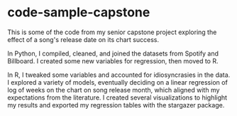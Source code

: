 # code-sample-capstone
This is some of the code from my senior capstone project exploring the effect of a song's release date on its chart success.

In Python, I compiled, cleaned, and joined the datasets from Spotify and Billboard. I created some new variables for regression, then moved to R.

In R, I tweaked some variables and accounted for idiosyncrasies in the data. I explored a variety of models, eventually deciding on a linear regression of log of weeks on the chart on song release month, which aligned with my expectations from the literature. I created several visualizations to highlight my results and exported my regression tables with the  stargazer package.

